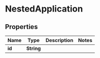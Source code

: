 

# NestedApplication


## Properties

Name | Type | Description | Notes
------------ | ------------- | ------------- | -------------
**id** | **String** |  | 




